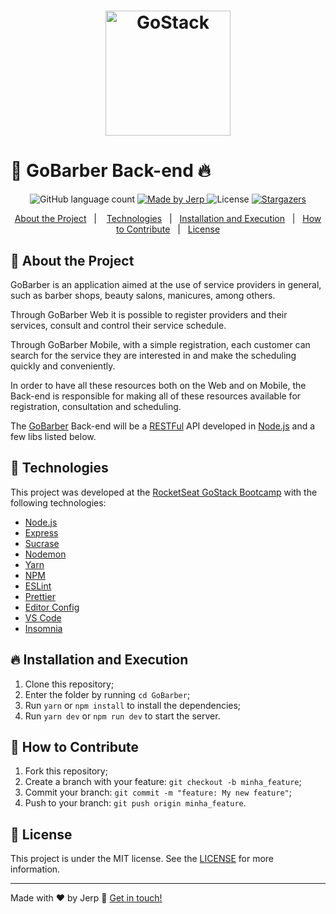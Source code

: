 <h1 align="center">
    <img alt="GoStack" src="https://rocketseat-cdn.s3-sa-east-1.amazonaws.com/bootcamp-header.png" width="200px" />
</h1>


# :rocket: GoBarber Back-end :fire:


<p align="center">
  <img alt="GitHub language count" src="https://img.shields.io/github/languages/count/jerp86/GoBarber?color=%2304D361">

  <a href="https://www.linkedin.com/in/jerp/">
    <img alt="Made by Jerp" src="https://img.shields.io/badge/made%20by-Jerp-%2304D361">
  </a>

  <img alt="License" src="https://img.shields.io/badge/license-MIT-%2304D361">

  <a href="https://github.com/jerp86/GoBarber/stargazers">
    <img alt="Stargazers" src="https://img.shields.io/github/stars/jerp86/GoBarber?style=social">
  </a>
</p>

<p align="center">
  <a href="#rocket-about-the-project">About the Project</a>&nbsp;&nbsp;&nbsp;|&nbsp;&nbsp;&nbsp;
  <a href="#rocket-technologies">Technologies</a>&nbsp;&nbsp;&nbsp;|&nbsp;&nbsp;
  <a href="#fire-installation-and-execution">Installation and Execution</a>&nbsp;&nbsp;&nbsp;|&nbsp;&nbsp;
  <a href="#thinking-how-to-contribute">How to Contribute</a>&nbsp;&nbsp;&nbsp;|&nbsp;&nbsp;
  <a href="#memo-license">License</a>
</p>

## :rocket: About the Project

GoBarber is an application aimed at the use of service providers in general, such as barber shops, beauty salons, manicures, among others.

Through GoBarber Web it is possible to register providers and their services, consult and control their service schedule.

Through GoBarber Mobile, with a simple registration, each customer can search for the service they are interested in and make the scheduling quickly and conveniently.

In order to have all these resources both on the Web and on Mobile, the Back-end is responsible for making all of these resources available for registration, consultation and scheduling.

The [GoBarber] Back-end will be a [RESTFul][rest] API developed in [Node.js][nodejs] and a few libs listed below.

## :rocket: Technologies

This project was developed at the [RocketSeat GoStack Bootcamp](https://rocketseat.com.br/bootcamp) with the following technologies:

- [Node.js][nodejs]
- [Express]
- [Sucrase]
- [Nodemon]
- [Yarn]
- [NPM]
- [ESLint]
- [Prettier]
- [Editor Config][vceditconfig]
- [VS Code][vc]
- [Insomnia]

## :fire: Installation and Execution

1. Clone this repository;
2. Enter the folder by running `cd GoBarber`;
3. Run `yarn` or `npm install` to install the dependencies;
4. Run `yarn dev` or `npm run dev` to start the server.

## :thinking: How to Contribute

1. Fork this repository;
2. Create a branch with your feature: `git checkout -b minha_feature`;
3. Commit your branch: `git commit -m "feature: My new feature"`;
4. Push to your branch: `git push origin minha_feature`.

## :memo: License

This project is under the MIT license. See the [LICENSE](https://github.com/jerp86/GoBarber/blob/master/LICENSE) for more information.

---

Made with ♥ by Jerp :wave: [Get in touch!][jerp]

[nodejs]: https://nodejs.org/
[express]: https://expressjs.com/
[yarn]: https://yarnpkg.com/
[npm]: https://www.npmjs.com/
[vc]: https://code.visualstudio.com/
[vceditconfig]: https://marketplace.visualstudio.com/items?itemName=EditorConfig.EditorConfig
[jerp]: https://www.linkedin.com/in/jerp/
[CRUD]: https://pt.wikipedia.org/wiki/CRUD
[Middleware]: https://expressjs.com/pt-br/guide/writing-middleware.html
[insomnia]: https://insomnia.rest/
[sucrase]: https://sucrase.io/
[nodemon]: https://nodemon.io/
[sequelize]: https://sequelize.org/
[postgres]: https://www.postgresql.org/
[bcrypt]: https://github.com/dcodeIO/bcrypt.js
[jwt]: https://jwt.io/
[mongo]: https://www.mongodb.com/
[redis]: https://redis.io/
[rest]: https://pt.wikipedia.org/wiki/REST
[GoBarber]: https://github.com/jerp86/GoBarber
[ESLint]: https://marketplace.visualstudio.com/items?itemName=dbaeumer.vscode-eslint
[Prettier]: https://marketplace.visualstudio.com/items?itemName=esbenp.prettier-vscode
